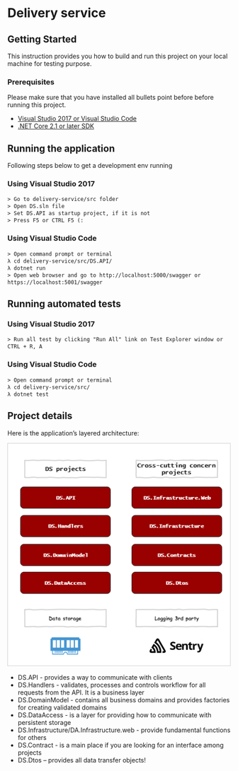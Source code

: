 # Delivery service

## Getting Started

This instruction provides you how to build and run this project on your local machine for testing purpose.

### Prerequisites

Please make sure that you have installed all bullets point before before running this project.

* [Visual Studio 2017 or Visual Studio Code](https://visualstudio.microsoft.com/)
* [.NET Core 2.1 or later SDK](https://www.microsoft.com/net/download)

## Running the application

Following steps below to get a development env running

### Using Visual Studio 2017

```
> Go to delivery-service/src folder
> Open DS.sln file
> Set DS.API as startup project, if it is not
> Press F5 or CTRL F5 (:
```

### Using Visual Studio Code

```
> Open command prompt or terminal
λ cd delivery-service/src/DS.API/
λ dotnet run
> Open web browser and go to http://localhost:5000/swagger or https://localhost:5001/swagger
```

## Running automated tests

### Using Visual Studio 2017

```
> Run all test by clicking "Run All" link on Test Explorer window or CTRL + R, A
```

### Using Visual Studio Code

```
> Open command prompt or terminal
λ cd delivery-service/src/
λ dotnet test
```

## Project details

Here is the application’s layered architecture:

![application's structure](https://github.com/nOBITa3001/delivery-service/blob/master/application-structure.png)

- DS.API - provides a way to communicate with clients
- DS.Handlers - validates, processes and controls workflow for all requests from the API. It is a business layer
- DS.DomainModel - contains all business domains and provides factories for creating validated domains
- DS.DataAccess - is a layer for providing how to communicate with persistent storage
- DS.Infrastructure/DA.Infrastructure.web - provide fundamental functions for others
- DS.Contract - is a main place if you are looking for an interface among projects
- DS.Dtos – provides all data transfer objects!